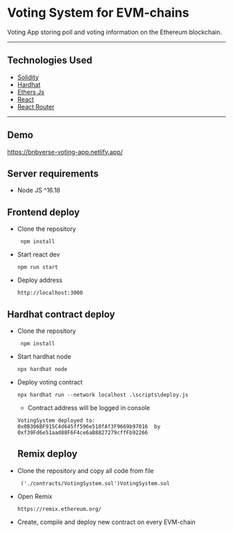 # Voting System for EVM-chains

Voting App storing poll and voting information on the Ethereum blockchain.

---
## Technologies Used
- [Solidity](https://docs.soliditylang.org/en/latest/)
- [Hardhat](https://hardhat.org/)
- [Ethers Js](https://docs.ethers.io/v5/)
- [React](https://reactjs.org/)
- [React Router](https://reactrouter.com/)

---
## Demo
https://bnbverse-voting-app.netlify.app/


## []()Server requirements

-   Node JS ^16.18

## []()Frontend deploy

-   Clone the repository
  
    ```
     npm install
    ```
    
-   Start react dev
    
    ```
    npm run start
    ```
    
-   Deploy address
    
    ```
    http://localhost:3000
    ```
    

## []()Hardhat contract deploy

-   Clone the repository
  
    ```
     npm install
    ```
    
-   Start hardhat node
    
    ```
    npx hardhat node
    ```
    
-   Deploy voting contract 
    
    ```
    npx hardhat run --network localhost .\scripts\deploy.js
    ```

    -   Contract address will be logged in console
    
    ```
    VotingSystem deployed to: 0x0B306BF915C4d645ff596e518fAf3F9669b97016  by  0xf39Fd6e51aad88F6F4ce6aB8827279cffFb92266
    ```

    ## []()Remix deploy

-   Clone the repository and copy all code from file
  
    ```
     ('./contracts/VotingSystem.sol')VotingSystem.sol
    ```
    
-   Open Remix
    
    ```
    https://remix.ethereum.org/
    ```
    
-   Create, compile and deploy new contract on every EVM-chain

    